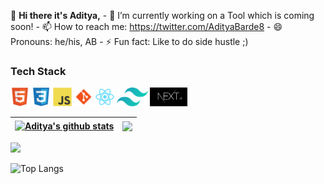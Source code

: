 👋 **Hi there it's Aditya,**
             - 🔭 I’m currently working on a Tool which is coming soon!
             - 📫 How to reach me: https://twitter.com/AdityaBarde8
             - 😄 Pronouns: he/his, AB
             - ⚡ Fun fact: Like to do side hustle ;)
             

### Tech Stack

<code><img height="30" src="/assets/html5-original.svg" alt="HTML5"></code>
<code><img height="30" src="/assets/css3-original.svg" alt="CSS3"></code>
<code><img height="30" src="/assets/javascript-original.svg" alt="Javascript"></code>
<code><img height="30" src="/assets/git.svg" alt="Git"></code>
<code><img height="30" src="/assets/react-original.svg" alt="React"></code>
<code><img height="30" src="/assets/tailwindcss.svg" alt="Tailwind CSS"></code>
<code><img height="30" src="/assets/nextjs.JPG" alt="NextJs"></code>

|<a href="https://github.com/AdityaAB4/github-readme-stats"><img align="center" src="https://github-readme-stats.vercel.app/api?username=AdityaAB4&show_icons=true&include_all_commits=true&theme=buefy&hide_border=true" alt="Aditya's github stats" /></a> | <a href="https://github.com/AdityaAB4/github-readme-stats"><img align="center" src="https://github-readme-stats.vercel.app/api/top-langs/?username=AdityaAB4&layout=compact&theme=buefy&hide_border=true" /></a> |
| ------------- | ------------- |

<img src="https://github-profile-summary-cards.vercel.app/api/cards/profile-details?username=AdityaAB4&theme=vue" />

![Top Langs](https://github-readme-stats.vercel.app/api/top-langs/?username=AdityaAB4)




